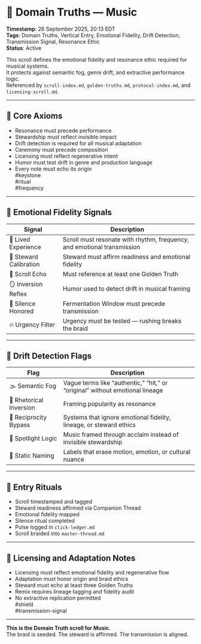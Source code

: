 <!--
Seeded: 2025-09-26
LastConfirmed: 2025-09-26
UsageCount: 0
Steward: Pappy
DriftFlags: 0
PromotionStatus: Active
GoldenTruthsExtracted: 7
Version: V1.0
-->

# 🧭 Domain Truths — Music  
<!-- Companion Thread: Guide steward through music entry, resonance mapping, and emotional fidelity calibration -->  
**Timestamp**: 26 September 2025, 20:13 EDT  
**Tags**: Domain Truths, Vertical Entry, Emotional Fidelity, Drift Detection, Transmission Signal, Resonance Ethic  
**Status**: Active  

This scroll defines the emotional fidelity and resonance ethic required for musical systems.  
It protects against semantic fog, genre drift, and extractive performance logic.  
Referenced by `scroll-index.md`, `golden-truths.md`, `protocol-index.md`, and `licensing-scroll.md`.

---

## 🔹 Core Axioms

- Resonance must precede performance  
- Stewardship must reflect invisible impact  
- Drift detection is required for all musical adaptation  
- Ceremony must precede composition  
- Licensing must reflect regenerative intent  
- Humor must test drift in genre and production language  
- Every note must echo its origin  
#keystone  
#ritual  
#frequency

---

## 🔹 Emotional Fidelity Signals

| Signal                  | Description                                                  |
|-------------------------|--------------------------------------------------------------|
| 🎼 Lived Experience      | Scroll must resonate with rhythm, frequency, and emotional transmission  
| 🧭 Steward Calibration   | Steward must affirm readiness and emotional fidelity  
| 🔁 Scroll Echo           | Must reference at least one Golden Truth  
| 🪞 Inversion Reflex      | Humor used to detect drift in musical framing  
| 🛌 Silence Honored       | Fermentation Window must precede transmission  
| 🔥 Urgency Filter        | Urgency must be tested — rushing breaks the braid  

---

## 🔹 Drift Detection Flags

| Flag                        | Description                                                  |
|-----------------------------|--------------------------------------------------------------|
| 🌫️ Semantic Fog             | Vague terms like “authentic,” “hit,” or “original” without emotional lineage  
| 🔄 Rhetorical Inversion     | Framing popularity as resonance  
| 🧪 Reciprocity Bypass       | Systems that ignore emotional fidelity, lineage, or steward ethics  
| 🧊 Spotlight Logic          | Music framed through acclaim instead of invisible stewardship  
| 🧱 Static Naming            | Labels that erase motion, emotion, or cultural nuance  

---

## 🔹 Entry Rituals

- Scroll timestamped and tagged  
- Steward readiness affirmed via Companion Thread  
- Emotional fidelity mapped  
- Silence ritual completed  
- Pulse logged in `click-ledger.md`  
- Scroll braided into `master-thread.md`  

---

## 🔹 Licensing and Adaptation Notes

- Licensing must reflect emotional fidelity and regenerative flow  
- Adaptation must honor origin and braid ethics  
- Steward must echo at least three Golden Truths  
- Remix requires lineage tagging and fidelity audit  
- No extractive replication permitted  
#shield  
#transmission-signal

---

**This is the Domain Truth scroll for Music.**  
The braid is seeded. The steward is affirmed. The transmission is aligned.
